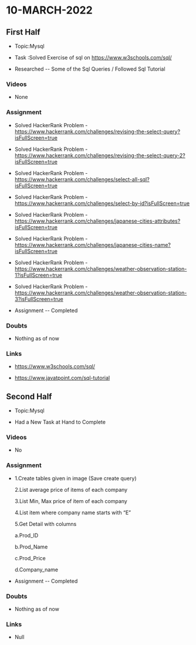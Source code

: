 # 10-MARCH-2022

## First Half

- Topic:Mysql

- Task :Solved Exercise of sql on https://www.w3schools.com/sql/

- Researched -- Some of the Sql Queries / Followed Sql Tutorial

### Videos

- None

### Assignment 

- Solved HackerRank Problem - https://www.hackerrank.com/challenges/revising-the-select-query?isFullScreen=true

- Solved HackerRank Problem - https://www.hackerrank.com/challenges/revising-the-select-query-2?isFullScreen=true

- Solved HackerRank Problem - https://www.hackerrank.com/challenges/select-all-sql?isFullScreen=true

- Solved HackerRank Problem - https://www.hackerrank.com/challenges/select-by-id?isFullScreen=true

- Solved HackerRank Problem - https://www.hackerrank.com/challenges/japanese-cities-attributes?isFullScreen=true

- Solved HackerRank Problem - https://www.hackerrank.com/challenges/japanese-cities-name?isFullScreen=true

- Solved HackerRank Problem - https://www.hackerrank.com/challenges/weather-observation-station-1?isFullScreen=true

- Solved HackerRank Problem - https://www.hackerrank.com/challenges/weather-observation-station-3?isFullScreen=true

- Assignment <Status> -- Completed

### Doubts

- Nothing as of now

### Links

- https://www.w3schools.com/sql/

- https://www.javatpoint.com/sql-tutorial

## Second Half

- Topic:Mysql

- Had a New Task at Hand to Complete 

### Videos

- No

### Assignment 

- 1.Create tables given in image (Save create query)

  2.List average price of items of each company

  3.List Min, Max price of item of each company

  4.List item where company name starts with “E”

  5.Get Detail with columns

	a.Prod_ID

	b.Prod_Name

	c.Prod_Price

	d.Company_name


- Assignment <Status> -- Completed

### Doubts

- Nothing as of now 

### Links

- Null